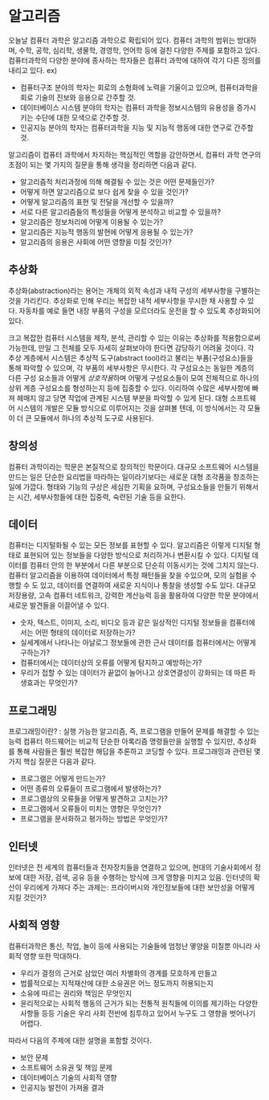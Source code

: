 # 알고리즘
오늘날 컴퓨터 과학은 알고리즘 과학으로 확립되어 있다.
컴퓨터 과학의 범위는 방대하며, 수학, 공학, 심리학, 생물학, 경영학, 언어학 등에 걸친 다양한 주제를 포함하고 있다.
컴퓨터과학의 다양한 분야에 종사하는 학자들은 컴퓨터 과학에 대하여 각기 다른 정의를 내리고 있다.
ex)
- 컴퓨터구조 분야의 학자는 회로의 소형화에 노력을 기울이고 있으며, 컴퓨터과학을 회로 기술의 진보와 응용으로 간주할 것.
- 데이터베이스 시스템 분야의 학자는 컴퓨터 과학을 정보시스템의 유용성을 증가시키는 수단에 대한 모색으로 간주할 것.
- 인공지능 분야의 학자는 컴퓨터과학을 지능 및 지능적 행동에 대한 연구로 간주할 것.

알고리즘이 컴퓨터 과학에서 차지하는 핵심적인 역할을 감안하면서, 컴퓨터 과학 연구의 초점이 되는 몇 가지의 질문을 통해 생각을 정리하면 다음과 같다.
- 알고리즘적 처리과정에 의해 해결될 수 있는 것은 어떤 문제들인가?
- 어떻게 하면 알고리즘으로 보다 쉽게 찾을 수 있을 것인가?
- 어떻게 알고리즘의 표현 및 전달을 개선할 수 있을까?
- 서로 다른 알고리즘들의 특성들을 어떻게 분석하고 비교할 수 있을까?
- 알고리즘은 정보처리에 어떻게 이용될 수 있는가?
- 알고리즘은 지능적 행동의 발현에 어떻게 응용될 수 있는가?
- 알고리즘의 응용은 사회에 어떤 영향을 미칠 것인가?

## 추상화
추상화(abstraction)라는 용어는 개체의 외적 속성과 내적 구성의 세부사항을 구별하는 것을 가리킨다.
추상화로 인해 우리는 복잡한 내적 세부사항을 무시한 채 사용할 수 있다.
자동차를 예로 들면 내장 부품의 구성을 모르더라도 운전을 할 수 있도록 추상화되어 있다.

크고 복잡한 컴퓨터 시스템을 제작, 분석, 관리할 수 있는 이유는 추상화를 적용함으로써 가능한데, 만일 그 전체를 모두 자세히 살펴보아야 한다면 감당하기 어려울 것이다.
각 추상 계층에서 시스템은 추상적 도구(abstract tool)라고 불리는 부품(구성요소)들을 통해 파악할 수 있으며, 각 부품의 세부사항은 무시한다.
각 구성요소는 동일한 계층의 다른 구성 요소들과 어떻게 *상호작용*하며 어떻게 구성요소들이 모여 전체적으로 하나의 상위 계층 구성요소를 형성하는지 등에 집중할 수 있다.
이리하여 수많은 세부사항에 빠져 헤매지 않고 당면 작업에 관계된 시스템 부분을 파악할 수 있게 된다.
대형 소프트웨어 시스템의 개발은 모듈 방식으로 이루어지는 것을 살펴볼 텐데, 이 방식에서는 각 모듈이 더 큰 모듈에서 하나의 추상적 도구로 사용된다.


## 창의성
컴퓨터 과학이라는 학문은 본질적으로 창의적인 학문이다.
대규모 소프트웨어 시스템을 만드는 일은 단순한 요리법을 따라하는 일이라기보다는 새로운 대형 조각품을 창조하는 일에 가깝다.
형태와 기능의 구상은 세심한 기획을 요하며, 구성요소들을 만들기 위해서는 시간, 세부사항들에 대한 집중력, 숙련된 기술 등을 요한다.

## 데이터
컴퓨터는 디지털화될 수 있는 모든 정보를 표현할 수 있다.
알고리즘은 이렇게 디지털 형태로 표현되어 있는 정보들을 다양한 방식으로 처리하거나 변환시킬 수 있다.
디지털 데이터를 컴퓨터 안의 한 부분에서 다른 부분으로 단순히 이동시키는 것에 그치지 않는다.
컴퓨터 알고리즘을 이용하여 데이터에서 특정 패턴들을 찾을 수있으며, 모의 실험을 수행할 수 도 있고, 데이터를 연결하여 새로운 지식이나 통찰을 생성할 수도 있다.
대규모 저장용량, 고속 컴퓨터 네트워크, 강력한 계산능력 등을 활용하여 다양한 학문 분야에서 새로운 발견들을 이끌어낼 수 있다.
- 숫자, 텍스트, 이미지, 소리, 비디오 등과 같은 일상적인 디지털 정보들을 컴퓨터에서는 어떤 형태의 데이터로 저장하는가?
- 실세계에서 나타나는 아날로그 정보들에 관한 근사 데이터를 컴퓨터에서는 어떻게 구하는가?
- 컴퓨터에서는 데이터상의 오류를 어떻게 탐지하고 예방하는가?
- 우리가 접할 수 있는 데이터가 끝없이 늘어나고 상호연결성이 강화되는 데 따른 파생효과는 무엇인가?

## 프로그래밍
프로그래밍이란? : 실행 가능한 알고리즘, 즉, 프로그램을 만들어 문제를 해결할 수 있는 능력
컴퓨터 하드웨어는 비교적 단순한 아록리즘 명령들만을 실행할 수 있지만, 추상화를 통해 사람들은 훨씬 복잡한 해답을 추론하고 코딩할 수 있다.
프로그래밍과 관련된 몇가지 핵심 질문은 다음과 같다.
- 프로그램은 어떻게 만드는가?
- 어떤 종류의 오류들이 프로그램에서 발생하는가?
- 프로그램상의 오류들을 어떻게 발견하고 고치는가?
- 프로그램에서 오류들이 미치는 영향은 무엇인가?
- 프로그램을 문서화하고 평가하는 방법은 무엇인가?

## 인터넷
인터넷은 전 세계의 컴퓨터들과 전자장치들을 연결하고 있으며, 현대의 기술사회에서 정보에 대한 저장, 검색, 공유 등을 수행하는 방식에 크게 영향을 미치고 있음.
인터넷의 확산이 우리에게 가져다 주는 과제는: 프라이버시와 개인정보들에 대한 보안성을 어떻게 지킬 것인가?

## 사회적 영향
컴퓨터과학은 통신, 작업, 놀이 등에 사용되는 기술들에 엄청난 옇양을 미칠뿐 아니라 사회적 영향 또한 막대하다.
- 우리가 결정의 근거로 삼았던 여러 차별화의 경계를 모호하게 만들고
- 법률적으로는 지적재산에 대한 소유권은 어느 정도까지 허용되는지
- 소유에 따르는 권리와 책임은 무엇인지
- 윤리적으로는 사회적 행동의 근거가 되는 전통적 원칙들에 이의를 제기하는 다양한 사항들 등등
기술은 우리 사회 전반에 침투하고 있어서 누구도 그 영향을 벗어나기 어렵다.

따라서 다음의 주제에 대한 설명을 포함할 것이다.
- 보안 문제
- 소프트웨어 소유권 및 책임 문제
- 데이터베이스 기술의 사회적 영향
- 인공지능 발전이 가져올 결과